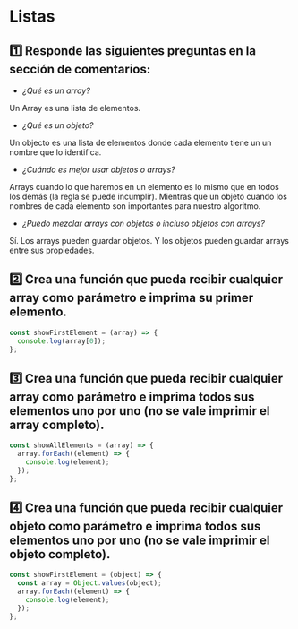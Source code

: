 # Listas

## 1️⃣ Responde las siguientes preguntas en la sección de comentarios:

- _¿Qué es un array?_

Un Array es una lista de elementos.

- _¿Qué es un objeto?_

Un objecto es una lista de elementos donde cada elemento tiene un un nombre que lo identifica.

- _¿Cuándo es mejor usar objetos o arrays?_

Arrays cuando lo que haremos en un elemento es lo mismo que en todos los demás (la regla se puede incumplir).
Mientras que un objeto cuando los nombres de cada elemento son importantes para nuestro algoritmo.

- _¿Puedo mezclar arrays con objetos o incluso objetos con arrays?_

Sí. Los arrays pueden guardar objetos. Y los objetos pueden guardar arrays entre sus propiedades.

## 2️⃣ Crea una función que pueda recibir cualquier array como parámetro e imprima su primer elemento.

```javascript
const showFirstElement = (array) => {
  console.log(array[0]);
};
```

## 3️⃣ Crea una función que pueda recibir cualquier array como parámetro e imprima todos sus elementos uno por uno (no se vale imprimir el array completo).

```javascript
const showAllElements = (array) => {
  array.forEach((element) => {
    console.log(element);
  });
};
```

## 4️⃣ Crea una función que pueda recibir cualquier objeto como parámetro e imprima todos sus elementos uno por uno (no se vale imprimir el objeto completo).

```javascript
const showFirstElement = (object) => {
  const array = Object.values(object);
  array.forEach((element) => {
    console.log(element);
  });
};
```
